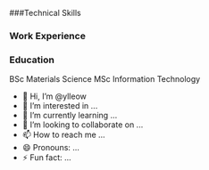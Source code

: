 ###Technical Skills

### Work Experience 

### Education
BSc Materials Science
MSc Information Technology

- 👋 Hi, I’m @ylleow
- 👀 I’m interested in ...
- 🌱 I’m currently learning ...
- 💞️ I’m looking to collaborate on ...
- 📫 How to reach me ...
- 😄 Pronouns: ...
- ⚡ Fun fact: ...

<!---
ylleow/ylleow is a ✨ special ✨ repository because its `README.md` (this file) appears on your GitHub profile.
You can click the Preview link to take a look at your changes.
--->

